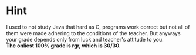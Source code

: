 # Hint
I used to not study Java that hard as C, programs work correct but not all of them were made adhering to the conditions of the teacher.
But anyways your grade depends only from luck and teacher's attitude to you.  
**The onliest 100% grade is rgr, which is 30/30.**
